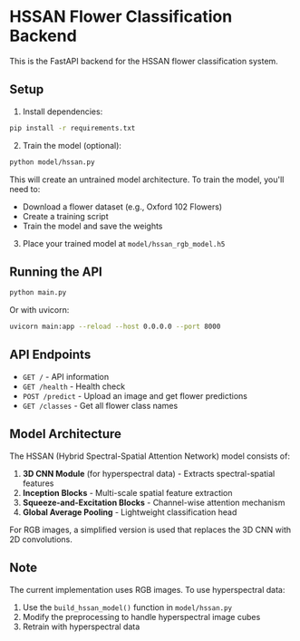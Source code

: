 # HSSAN Flower Classification Backend

This is the FastAPI backend for the HSSAN flower classification system.

## Setup

1. Install dependencies:
```bash
pip install -r requirements.txt
```

2. Train the model (optional):
```bash
python model/hssan.py
```

This will create an untrained model architecture. To train the model, you'll need to:
- Download a flower dataset (e.g., Oxford 102 Flowers)
- Create a training script
- Train the model and save the weights

3. Place your trained model at `model/hssan_rgb_model.h5`

## Running the API

```bash
python main.py
```

Or with uvicorn:
```bash
uvicorn main:app --reload --host 0.0.0.0 --port 8000
```

## API Endpoints

- `GET /` - API information
- `GET /health` - Health check
- `POST /predict` - Upload an image and get flower predictions
- `GET /classes` - Get all flower class names

## Model Architecture

The HSSAN (Hybrid Spectral-Spatial Attention Network) model consists of:

1. **3D CNN Module** (for hyperspectral data) - Extracts spectral-spatial features
2. **Inception Blocks** - Multi-scale spatial feature extraction
3. **Squeeze-and-Excitation Blocks** - Channel-wise attention mechanism
4. **Global Average Pooling** - Lightweight classification head

For RGB images, a simplified version is used that replaces the 3D CNN with 2D convolutions.

## Note

The current implementation uses RGB images. To use hyperspectral data:
1. Use the `build_hssan_model()` function in `model/hssan.py`
2. Modify the preprocessing to handle hyperspectral image cubes
3. Retrain with hyperspectral data
